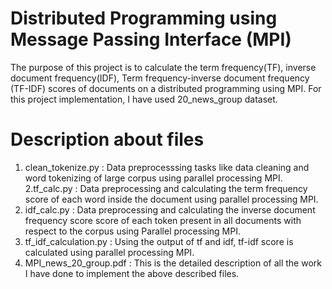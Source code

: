 # Distributed Programming using Message Passing Interface (MPI)

The purpose of this project is to calculate the term frequency(TF), inverse document frequency(IDF), Term frequency-inverse document frequency (TF-IDF) scores of documents on a distributed programming using MPI. For this project implementation, I have used 20_news_group dataset.

# Description about files
  1. clean_tokenize.py : Data preprocesssing tasks like data cleaning and word tokenizing of large corpus using parallel processing MPI.
  2.tf_calc.py : Data preprocessing and calculating the term frequency score of each word inside the document using parallel processing MPI.
  3. idf_calc.py : Data preprocessing and calculating the inverse document frequency score score of each token present in all documents with respect to the corpus using Parallel processing MPI.
  4. tf_idf_calculation.py : Using the output of tf and idf, tf-idf score is calculated using parallel processing MPI.
  5. MPI_news_20_group.pdf : This is the detailed description of all the work I have done to implement the above described files.
 
